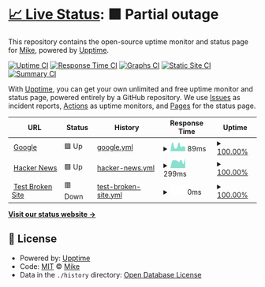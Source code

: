 # [📈 Live Status](https://demo.upptime.js.org): <!--live status--> **🟧 Partial outage**

This repository contains the open-source uptime monitor and status page for [Mike](arriendame.co), powered by [Upptime](https://github.com/upptime/upptime).

[![Uptime CI](https://github.com/mikesneider/upptime/workflows/Uptime%20CI/badge.svg)](https://github.com/mikesneider/upptime/actions?query=workflow%3A%22Uptime+CI%22)
[![Response Time CI](https://github.com/mikesneider/upptime/workflows/Response%20Time%20CI/badge.svg)](https://github.com/mikesneider/upptime/actions?query=workflow%3A%22Response+Time+CI%22)
[![Graphs CI](https://github.com/mikesneider/upptime/workflows/Graphs%20CI/badge.svg)](https://github.com/mikesneider/upptime/actions?query=workflow%3A%22Graphs+CI%22)
[![Static Site CI](https://github.com/mikesneider/upptime/workflows/Static%20Site%20CI/badge.svg)](https://github.com/mikesneider/upptime/actions?query=workflow%3A%22Static+Site+CI%22)
[![Summary CI](https://github.com/mikesneider/upptime/workflows/Summary%20CI/badge.svg)](https://github.com/mikesneider/upptime/actions?query=workflow%3A%22Summary+CI%22)

With [Upptime](https://upptime.js.org), you can get your own unlimited and free uptime monitor and status page, powered entirely by a GitHub repository. We use [Issues](https://github.com/mikesneider/upptime/issues) as incident reports, [Actions](https://github.com/mikesneider/upptime/actions) as uptime monitors, and [Pages](https://demo.upptime.js.org) for the status page.

<!--start: status pages-->
<!-- This summary is generated by Upptime (https://github.com/upptime/upptime) -->
<!-- Do not edit this manually, your changes will be overwritten -->
<!-- prettier-ignore -->
| URL | Status | History | Response Time | Uptime |
| --- | ------ | ------- | ------------- | ------ |
| <img alt="" src="https://favicons.githubusercontent.com/www.google.com" height="13"> [Google](https://www.google.com) | 🟩 Up | [google.yml](https://github.com/mikesneider/mike-monitory/commits/HEAD/history/google.yml) | <details><summary><img alt="Response time graph" src="./graphs/google/response-time-week.png" height="20"> 89ms</summary><br><a href="https://mikesneider.github.io/upptime/history/google"><img alt="Response time 96" src="https://img.shields.io/endpoint?url=https%3A%2F%2Fraw.githubusercontent.com%2Fmikesneider%2Fmike-monitory%2FHEAD%2Fapi%2Fgoogle%2Fresponse-time.json"></a><br><a href="https://mikesneider.github.io/upptime/history/google"><img alt="24-hour response time 119" src="https://img.shields.io/endpoint?url=https%3A%2F%2Fraw.githubusercontent.com%2Fmikesneider%2Fmike-monitory%2FHEAD%2Fapi%2Fgoogle%2Fresponse-time-day.json"></a><br><a href="https://mikesneider.github.io/upptime/history/google"><img alt="7-day response time 89" src="https://img.shields.io/endpoint?url=https%3A%2F%2Fraw.githubusercontent.com%2Fmikesneider%2Fmike-monitory%2FHEAD%2Fapi%2Fgoogle%2Fresponse-time-week.json"></a><br><a href="https://mikesneider.github.io/upptime/history/google"><img alt="30-day response time 108" src="https://img.shields.io/endpoint?url=https%3A%2F%2Fraw.githubusercontent.com%2Fmikesneider%2Fmike-monitory%2FHEAD%2Fapi%2Fgoogle%2Fresponse-time-month.json"></a><br><a href="https://mikesneider.github.io/upptime/history/google"><img alt="1-year response time 96" src="https://img.shields.io/endpoint?url=https%3A%2F%2Fraw.githubusercontent.com%2Fmikesneider%2Fmike-monitory%2FHEAD%2Fapi%2Fgoogle%2Fresponse-time-year.json"></a></details> | <details><summary><a href="https://mikesneider.github.io/upptime/history/google">100.00%</a></summary><a href="https://mikesneider.github.io/upptime/history/google"><img alt="All-time uptime 100.00%" src="https://img.shields.io/endpoint?url=https%3A%2F%2Fraw.githubusercontent.com%2Fmikesneider%2Fmike-monitory%2FHEAD%2Fapi%2Fgoogle%2Fuptime.json"></a><br><a href="https://mikesneider.github.io/upptime/history/google"><img alt="24-hour uptime 100.00%" src="https://img.shields.io/endpoint?url=https%3A%2F%2Fraw.githubusercontent.com%2Fmikesneider%2Fmike-monitory%2FHEAD%2Fapi%2Fgoogle%2Fuptime-day.json"></a><br><a href="https://mikesneider.github.io/upptime/history/google"><img alt="7-day uptime 100.00%" src="https://img.shields.io/endpoint?url=https%3A%2F%2Fraw.githubusercontent.com%2Fmikesneider%2Fmike-monitory%2FHEAD%2Fapi%2Fgoogle%2Fuptime-week.json"></a><br><a href="https://mikesneider.github.io/upptime/history/google"><img alt="30-day uptime 100.00%" src="https://img.shields.io/endpoint?url=https%3A%2F%2Fraw.githubusercontent.com%2Fmikesneider%2Fmike-monitory%2FHEAD%2Fapi%2Fgoogle%2Fuptime-month.json"></a><br><a href="https://mikesneider.github.io/upptime/history/google"><img alt="1-year uptime 100.00%" src="https://img.shields.io/endpoint?url=https%3A%2F%2Fraw.githubusercontent.com%2Fmikesneider%2Fmike-monitory%2FHEAD%2Fapi%2Fgoogle%2Fuptime-year.json"></a></details>
| <img alt="" src="https://favicons.githubusercontent.com/news.ycombinator.com" height="13"> [Hacker News](https://news.ycombinator.com) | 🟩 Up | [hacker-news.yml](https://github.com/mikesneider/mike-monitory/commits/HEAD/history/hacker-news.yml) | <details><summary><img alt="Response time graph" src="./graphs/hacker-news/response-time-week.png" height="20"> 299ms</summary><br><a href="https://mikesneider.github.io/upptime/history/hacker-news"><img alt="Response time 327" src="https://img.shields.io/endpoint?url=https%3A%2F%2Fraw.githubusercontent.com%2Fmikesneider%2Fmike-monitory%2FHEAD%2Fapi%2Fhacker-news%2Fresponse-time.json"></a><br><a href="https://mikesneider.github.io/upptime/history/hacker-news"><img alt="24-hour response time 243" src="https://img.shields.io/endpoint?url=https%3A%2F%2Fraw.githubusercontent.com%2Fmikesneider%2Fmike-monitory%2FHEAD%2Fapi%2Fhacker-news%2Fresponse-time-day.json"></a><br><a href="https://mikesneider.github.io/upptime/history/hacker-news"><img alt="7-day response time 299" src="https://img.shields.io/endpoint?url=https%3A%2F%2Fraw.githubusercontent.com%2Fmikesneider%2Fmike-monitory%2FHEAD%2Fapi%2Fhacker-news%2Fresponse-time-week.json"></a><br><a href="https://mikesneider.github.io/upptime/history/hacker-news"><img alt="30-day response time 315" src="https://img.shields.io/endpoint?url=https%3A%2F%2Fraw.githubusercontent.com%2Fmikesneider%2Fmike-monitory%2FHEAD%2Fapi%2Fhacker-news%2Fresponse-time-month.json"></a><br><a href="https://mikesneider.github.io/upptime/history/hacker-news"><img alt="1-year response time 327" src="https://img.shields.io/endpoint?url=https%3A%2F%2Fraw.githubusercontent.com%2Fmikesneider%2Fmike-monitory%2FHEAD%2Fapi%2Fhacker-news%2Fresponse-time-year.json"></a></details> | <details><summary><a href="https://mikesneider.github.io/upptime/history/hacker-news">100.00%</a></summary><a href="https://mikesneider.github.io/upptime/history/hacker-news"><img alt="All-time uptime 100.00%" src="https://img.shields.io/endpoint?url=https%3A%2F%2Fraw.githubusercontent.com%2Fmikesneider%2Fmike-monitory%2FHEAD%2Fapi%2Fhacker-news%2Fuptime.json"></a><br><a href="https://mikesneider.github.io/upptime/history/hacker-news"><img alt="24-hour uptime 100.00%" src="https://img.shields.io/endpoint?url=https%3A%2F%2Fraw.githubusercontent.com%2Fmikesneider%2Fmike-monitory%2FHEAD%2Fapi%2Fhacker-news%2Fuptime-day.json"></a><br><a href="https://mikesneider.github.io/upptime/history/hacker-news"><img alt="7-day uptime 100.00%" src="https://img.shields.io/endpoint?url=https%3A%2F%2Fraw.githubusercontent.com%2Fmikesneider%2Fmike-monitory%2FHEAD%2Fapi%2Fhacker-news%2Fuptime-week.json"></a><br><a href="https://mikesneider.github.io/upptime/history/hacker-news"><img alt="30-day uptime 100.00%" src="https://img.shields.io/endpoint?url=https%3A%2F%2Fraw.githubusercontent.com%2Fmikesneider%2Fmike-monitory%2FHEAD%2Fapi%2Fhacker-news%2Fuptime-month.json"></a><br><a href="https://mikesneider.github.io/upptime/history/hacker-news"><img alt="1-year uptime 100.00%" src="https://img.shields.io/endpoint?url=https%3A%2F%2Fraw.githubusercontent.com%2Fmikesneider%2Fmike-monitory%2FHEAD%2Fapi%2Fhacker-news%2Fuptime-year.json"></a></details>
| <img alt="" src="https://favicons.githubusercontent.com/thissitedoesnotexist.koj.co" height="13"> [Test Broken Site](https://thissitedoesnotexist.koj.co) | 🟥 Down | [test-broken-site.yml](https://github.com/mikesneider/mike-monitory/commits/HEAD/history/test-broken-site.yml) | <details><summary><img alt="Response time graph" src="./graphs/test-broken-site/response-time-week.png" height="20"> 0ms</summary><br><a href="https://mikesneider.github.io/upptime/history/test-broken-site"><img alt="Response time 0" src="https://img.shields.io/endpoint?url=https%3A%2F%2Fraw.githubusercontent.com%2Fmikesneider%2Fmike-monitory%2FHEAD%2Fapi%2Ftest-broken-site%2Fresponse-time.json"></a><br><a href="https://mikesneider.github.io/upptime/history/test-broken-site"><img alt="24-hour response time 0" src="https://img.shields.io/endpoint?url=https%3A%2F%2Fraw.githubusercontent.com%2Fmikesneider%2Fmike-monitory%2FHEAD%2Fapi%2Ftest-broken-site%2Fresponse-time-day.json"></a><br><a href="https://mikesneider.github.io/upptime/history/test-broken-site"><img alt="7-day response time 0" src="https://img.shields.io/endpoint?url=https%3A%2F%2Fraw.githubusercontent.com%2Fmikesneider%2Fmike-monitory%2FHEAD%2Fapi%2Ftest-broken-site%2Fresponse-time-week.json"></a><br><a href="https://mikesneider.github.io/upptime/history/test-broken-site"><img alt="30-day response time 0" src="https://img.shields.io/endpoint?url=https%3A%2F%2Fraw.githubusercontent.com%2Fmikesneider%2Fmike-monitory%2FHEAD%2Fapi%2Ftest-broken-site%2Fresponse-time-month.json"></a><br><a href="https://mikesneider.github.io/upptime/history/test-broken-site"><img alt="1-year response time 0" src="https://img.shields.io/endpoint?url=https%3A%2F%2Fraw.githubusercontent.com%2Fmikesneider%2Fmike-monitory%2FHEAD%2Fapi%2Ftest-broken-site%2Fresponse-time-year.json"></a></details> | <details><summary><a href="https://mikesneider.github.io/upptime/history/test-broken-site">100.00%</a></summary><a href="https://mikesneider.github.io/upptime/history/test-broken-site"><img alt="All-time uptime 100.00%" src="https://img.shields.io/endpoint?url=https%3A%2F%2Fraw.githubusercontent.com%2Fmikesneider%2Fmike-monitory%2FHEAD%2Fapi%2Ftest-broken-site%2Fuptime.json"></a><br><a href="https://mikesneider.github.io/upptime/history/test-broken-site"><img alt="24-hour uptime 100.00%" src="https://img.shields.io/endpoint?url=https%3A%2F%2Fraw.githubusercontent.com%2Fmikesneider%2Fmike-monitory%2FHEAD%2Fapi%2Ftest-broken-site%2Fuptime-day.json"></a><br><a href="https://mikesneider.github.io/upptime/history/test-broken-site"><img alt="7-day uptime 100.00%" src="https://img.shields.io/endpoint?url=https%3A%2F%2Fraw.githubusercontent.com%2Fmikesneider%2Fmike-monitory%2FHEAD%2Fapi%2Ftest-broken-site%2Fuptime-week.json"></a><br><a href="https://mikesneider.github.io/upptime/history/test-broken-site"><img alt="30-day uptime 100.00%" src="https://img.shields.io/endpoint?url=https%3A%2F%2Fraw.githubusercontent.com%2Fmikesneider%2Fmike-monitory%2FHEAD%2Fapi%2Ftest-broken-site%2Fuptime-month.json"></a><br><a href="https://mikesneider.github.io/upptime/history/test-broken-site"><img alt="1-year uptime 100.00%" src="https://img.shields.io/endpoint?url=https%3A%2F%2Fraw.githubusercontent.com%2Fmikesneider%2Fmike-monitory%2FHEAD%2Fapi%2Ftest-broken-site%2Fuptime-year.json"></a></details>

<!--end: status pages-->

[**Visit our status website →**](https://demo.upptime.js.org)

## 📄 License

- Powered by: [Upptime](https://github.com/upptime/upptime)
- Code: [MIT](./LICENSE) © [Mike](arriendame.co)
- Data in the `./history` directory: [Open Database License](https://opendatacommons.org/licenses/odbl/1-0/)
